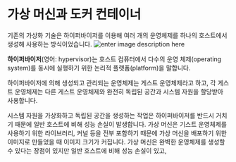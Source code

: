 # 가상 머신과 도커 컨테이너

기존의 가상화 기술은 하이퍼바이저를 이용해 여러 개의 운영체제를 하나의 호스트에서 생성해 사용하는 방식이었습니다. 
![enter image description here](https://blog.netapp.com/wp-content/uploads/2016/03/Screen-Shot-2018-03-20-at-9.24.09-AM.png)

**하이퍼바이저**(영어: hypervisor)는 호스트 컴퓨터에서 다수의 운영 체제(operating system)를 동시에 실행하기 위한 논리적 플랫폼(platform)을 말합니다. 

하이퍼바이저에 의해 생성되고 관리되는 운영체제는 게스트 운영체제라고 하고, 각 게스트 운영체제는 다른 게스트 운영체제와 완전히 독립된 공간과 시스템 자원을 할당받아 사용합니다. 

시스템 자원을 가상화하고 독립된 공간을 생성하는 작업은 하이퍼바이저를 반드시 거치기 때문에 일반 호스트에 비해 성능 손실이 발생합니다. 가상 머신은 기스트 운영체제를 사용하기 위한 라이브러리, 커널 등을 전부 포함하기 때문에 가상 머신을 배포하기 위한 이미지로 만들었을 때 이미지 크기가 커집니다. 가상 머신은 완벽한 운영체제를 생성할 수 있다는 장점이 있지만 일반 호스트에 비해 성능 손실이 있고, 
<!--stackedit_data:
eyJoaXN0b3J5IjpbNDk1MjgyNjc1LC0xODMzMDM2NjcxLDEwOT
gzMTY0NjNdfQ==
-->